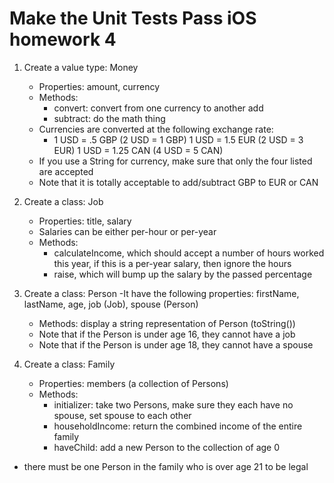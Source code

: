 # Make the Unit Tests Pass iOS homework 4

1. Create a value type: Money
    - Properties: amount, currency
    - Methods: 
      - convert: convert from one currency to another add
      - subtract: do the math thing
   - Currencies are converted at the following exchange rate:
      - 1 USD = .5 GBP (2 USD = 1 GBP) 1 USD = 1.5 EUR (2 USD = 3 EUR) 1 USD = 1.25 CAN (4 USD = 5 CAN) 
    - If you use a String for currency, make sure that only the four listed are accepted
    - Note that it is totally acceptable to add/subtract GBP to EUR or CAN

2. Create a class: Job
    - Properties: title, salary
    - Salaries can be either per-hour or per-year
    - Methods:
      - calculateIncome, which should accept a number of hours worked this year, if this is a per-year salary, then ignore the hours
      - raise, which will bump up the salary by the passed percentage

3. Create a class: Person
    -It have the following properties: firstName, lastName, age, job (Job), spouse (Person)
    - Methods: display a string representation of Person (toString())
    - Note that if the Person is under age 16, they cannot have a job
    - Note that if the Person is under age 18, they cannot have a spouse

4. Create a class: Family
    - Properties: members (a collection of Persons)
    - Methods:
      - initializer: take two Persons, make sure they each have no spouse, set spouse to each other 
      - householdIncome: return the combined income of the entire family 
      - haveChild: add a new Person to the collection of age 0
  - there must be one Person in the family who is over age 21 to be legal
  
